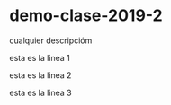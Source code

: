 # demo-clase-2019-2
cualquier descripcióm


esta es la linea 1


esta es la linea 2 


esta es la linea 3
